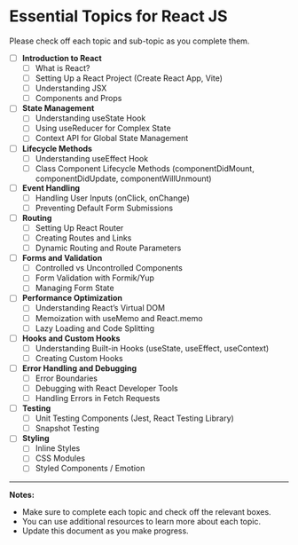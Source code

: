 # Essential Topics for React JS

Please check off each topic and sub-topic as you complete them.

- [ ] **Introduction to React**
  - [ ] What is React?
  - [ ] Setting Up a React Project (Create React App, Vite)
  - [ ] Understanding JSX
  - [ ] Components and Props

- [ ] **State Management**
  - [ ] Understanding useState Hook
  - [ ] Using useReducer for Complex State
  - [ ] Context API for Global State Management

- [ ] **Lifecycle Methods**
  - [ ] Understanding useEffect Hook
  - [ ] Class Component Lifecycle Methods (componentDidMount, componentDidUpdate, componentWillUnmount)

- [ ] **Event Handling**
  - [ ] Handling User Inputs (onClick, onChange)
  - [ ] Preventing Default Form Submissions

- [ ] **Routing**
  - [ ] Setting Up React Router
  - [ ] Creating Routes and Links
  - [ ] Dynamic Routing and Route Parameters

- [ ] **Forms and Validation**
  - [ ] Controlled vs Uncontrolled Components
  - [ ] Form Validation with Formik/Yup
  - [ ] Managing Form State

- [ ] **Performance Optimization**
  - [ ] Understanding React’s Virtual DOM
  - [ ] Memoization with useMemo and React.memo
  - [ ] Lazy Loading and Code Splitting

- [ ] **Hooks and Custom Hooks**
  - [ ] Understanding Built-in Hooks (useState, useEffect, useContext)
  - [ ] Creating Custom Hooks

- [ ] **Error Handling and Debugging**
  - [ ] Error Boundaries
  - [ ] Debugging with React Developer Tools
  - [ ] Handling Errors in Fetch Requests

- [ ] **Testing**
  - [ ] Unit Testing Components (Jest, React Testing Library)
  - [ ] Snapshot Testing

- [ ] **Styling**
  - [ ] Inline Styles
  - [ ] CSS Modules
  - [ ] Styled Components / Emotion

---

**Notes:**

- Make sure to complete each topic and check off the relevant boxes.
- You can use additional resources to learn more about each topic.
- Update this document as you make progress.

